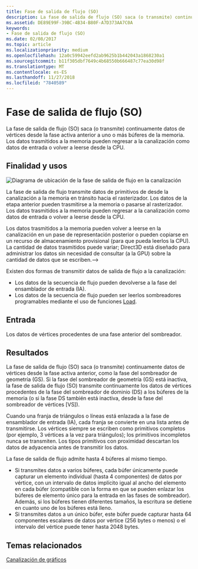 ```yaml
---
title: Fase de salida de flujo (SO)
description: La fase de salida de flujo (SO) saca (o transmite) continuamente datos de vértices desde la fase activa anterior a uno o más búferes de la memoria. Los datos trasmitidos a la memoria pueden regresar a la canalización como datos de entrada o volver a leerse desde la CPU.
ms.assetid: DE89E99F-39BC-4B34-B80F-A7D373AA7C0A
keywords:
- Fase de salida de flujo (SO)
ms.date: 02/08/2017
ms.topic: article
ms.localizationpriority: medium
ms.openlocfilehash: 12a0c59942eefd2ab9625b1b442043a1868230a1
ms.sourcegitcommit: b11f305dbf7649c4b68550b666487c77ea30d98f
ms.translationtype: MT
ms.contentlocale: es-ES
ms.lasthandoff: 11/27/2018
ms.locfileid: "7840589"
---
```

# <a name="stream-output-so-stage"></a>Fase de salida de flujo (SO)


La fase de salida de flujo (SO) saca (o transmite) continuamente datos de vértices desde la fase activa anterior a uno o más búferes de la memoria. Los datos trasmitidos a la memoria pueden regresar a la canalización como datos de entrada o volver a leerse desde la CPU.

## <a name="span-idpurposeandusesspanspan-idpurposeandusesspanspan-idpurposeandusesspanpurpose-and-uses"></a><span id="Purpose_and_uses"></span><span id="purpose_and_uses"></span><span id="PURPOSE_AND_USES"></span>Finalidad y usos


![Diagrama de ubicación de la fase de salida de flujo en la canalización](images/d3d10-pipeline-stages-so.png)

La fase de salida de flujo transmite datos de primitivos de desde la canalización a la memoria en tránsito hacia el rasterizador. Los datos de la etapa anterior pueden trasmitirse a la memoria o pasarse al rasterizador. Los datos trasmitidos a la memoria pueden regresar a la canalización como datos de entrada o volver a leerse desde la CPU.

Los datos trasmitidos a la memoria pueden volver a leerse en la canalización en un pase de representación posterior o pueden copiarse en un recurso de almacenamiento provisional (para que pueda leerlos la CPU). La cantidad de datos trasmitidos puede variar; Direct3D está diseñado para administrar los datos sin necesidad de consultar (a la GPU) sobre la cantidad de datos que se escriben.--&gt;

Existen dos formas de transmitir datos de salida de flujo a la canalización:

-   Los datos de la secuencia de flujo pueden devolverse a la fase del ensamblador de entrada (IA).
-   Los datos de la secuencia de flujo pueden ser leerlos sombreadores programables mediante el uso de funciones [Load](https://msdn.microsoft.com/library/windows/desktop/bb509694).

## <a name="span-idinputspanspan-idinputspanspan-idinputspaninput"></a><span id="Input"></span><span id="input"></span><span id="INPUT"></span>Entrada


Los datos de vértices procedentes de una fase anterior del sombreador.

## <a name="span-idoutputspanspan-idoutputspanspan-idoutputspanoutput"></a><span id="Output"></span><span id="output"></span><span id="OUTPUT"></span>Resultados


La fase de salida de flujo (SO) saca (o transmite) continuamente datos de vértices desde la fase activa anterior, como la fase del sombreador de geometría (GS). Si la fase del sombreador de geometría (GS) está inactiva, la fase de salida de flujo (SO) transmite continuamente los datos de vértices procedentes de la fase del sombreador de dominio (DS) a los búferes de la memoria (o si la fase DS también está inactiva, desde la fase del sombreador de vértices [VS]).

Cuando una franja de triángulos o líneas está enlazada a la fase de ensamblador de entrada (IA), cada franja se convierte en una lista antes de transmitirse. Los vértices siempre se escriben como primitivos completos (por ejemplo, 3 vértices a la vez para triángulos); los primitivos incompletos nunca se transmiten. Los tipos primitivos con proximidad descartan los datos de adyacencia antes de transmitir los datos.

La fase de salida de flujo admite hasta 4 búferes al mismo tiempo.

-   Si transmites datos a varios búferes, cada búfer únicamente puede capturar un elemento individual (hasta 4 componentes) de datos por vértice, con un intervalo de datos implícito igual al ancho del elemento en cada búfer (compatible con la forma en que se pueden enlazar los búferes de elemento único para la entrada en las fases de sombreador). Además, si los búferes tienen diferentes tamaños, la escritura se detiene en cuanto uno de los búferes está lleno.
-   Si transmites datos a un único búfer, este búfer puede capturar hasta 64 componentes escalares de datos por vértice (256 bytes o menos) o el intervalo del vértice puede tener hasta 2048 bytes.

## <a name="span-idrelated-topicsspanrelated-topics"></a><span id="related-topics"></span>Temas relacionados


[Canalización de gráficos](graphics-pipeline.md)

 

 




